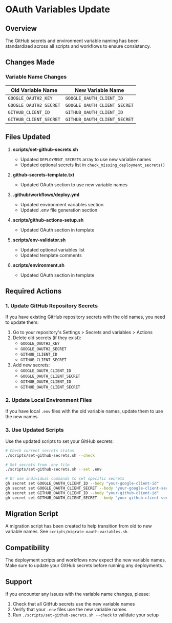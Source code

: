 # OAuth Variables Update

## Overview

The GitHub secrets and environment variable naming has been standardized across all scripts and workflows to ensure consistency.

## Changes Made

### Variable Name Changes

| Old Variable Name | New Variable Name |
|------------------|-------------------|
| `GOOGLE_OAUTH2_KEY` | `GOOGLE_OAUTH_CLIENT_ID` |
| `GOOGLE_OAUTH2_SECRET` | `GOOGLE_OAUTH_CLIENT_SECRET` |
| `GITHUB_CLIENT_ID` | `GITHUB_OAUTH_CLIENT_ID` |
| `GITHUB_CLIENT_SECRET` | `GITHUB_OAUTH_CLIENT_SECRET` |

## Files Updated

1. **scripts/set-github-secrets.sh**
   - Updated `DEPLOYMENT_SECRETS` array to use new variable names
   - Updated optional secrets list in `check_missing_deployment_secrets()`

2. **github-secrets-template.txt**
   - Updated OAuth section to use new variable names

3. **.github/workflows/deploy.yml**
   - Updated environment variables section
   - Updated .env file generation section

4. **scripts/github-actions-setup.sh**
   - Updated OAuth section in template

5. **scripts/env-validator.sh**
   - Updated optional variables list
   - Updated template comments

6. **scripts/environment.sh**
   - Updated OAuth section in template

## Required Actions

### 1. Update GitHub Repository Secrets

If you have existing GitHub repository secrets with the old names, you need to update them:

1. Go to your repository's Settings > Secrets and variables > Actions
2. Delete old secrets (if they exist):
   - `GOOGLE_OAUTH2_KEY`
   - `GOOGLE_OAUTH2_SECRET`
   - `GITHUB_CLIENT_ID`
   - `GITHUB_CLIENT_SECRET`
3. Add new secrets:
   - `GOOGLE_OAUTH_CLIENT_ID`
   - `GOOGLE_OAUTH_CLIENT_SECRET`
   - `GITHUB_OAUTH_CLIENT_ID`
   - `GITHUB_OAUTH_CLIENT_SECRET`

### 2. Update Local Environment Files

If you have local `.env` files with the old variable names, update them to use the new names.

### 3. Use Updated Scripts

Use the updated scripts to set your GitHub secrets:

```bash
# Check current secrets status
./scripts/set-github-secrets.sh --check

# Set secrets from .env file
./scripts/set-github-secrets.sh --set .env

# Or use individual commands to set specific secrets
gh secret set GOOGLE_OAUTH_CLIENT_ID --body "your-google-client-id"
gh secret set GOOGLE_OAUTH_CLIENT_SECRET --body "your-google-client-secret"
gh secret set GITHUB_OAUTH_CLIENT_ID --body "your-github-client-id"
gh secret set GITHUB_OAUTH_CLIENT_SECRET --body "your-github-client-secret"
```

## Migration Script

A migration script has been created to help transition from old to new variable names. See `scripts/migrate-oauth-variables.sh`.

## Compatibility

The deployment scripts and workflows now expect the new variable names. Make sure to update your GitHub secrets before running any deployments.

## Support

If you encounter any issues with the variable name changes, please:

1. Check that all GitHub secrets use the new variable names
2. Verify that your `.env` files use the new variable names
3. Run `./scripts/set-github-secrets.sh --check` to validate your setup
